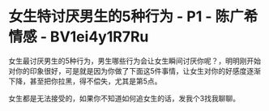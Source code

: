 # 女生特讨厌男生的5种行为 - P1 - 陈广希情感 - BV1ei4y1R7Ru

女生最讨厌男生的5种行为，男生哪些行为会让女生瞬间讨厌你呢？，明明刚开始对你的印象很好，可是就是因为你做了下面这5件事情，让女生对你的好感度逐渐下降，甚至把你拉黑，得不偿失，尤其是第5点。

女生都是无法接受的，如果你不知道如何追女生的话，发我个3找我聊聊。